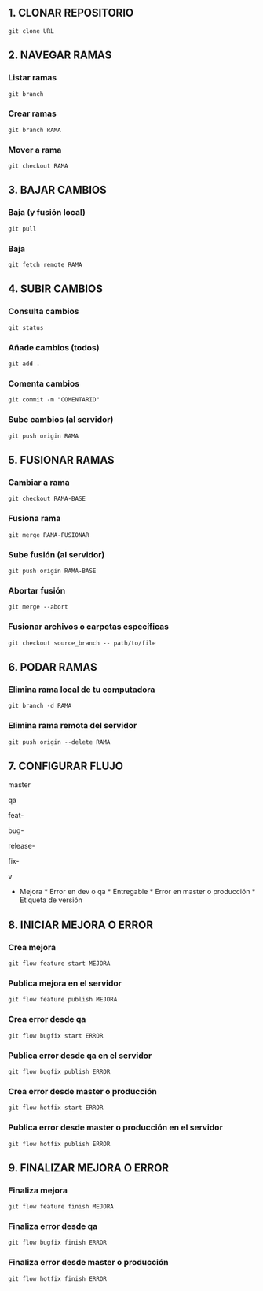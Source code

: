 ##  1. CLONAR REPOSITORIO

```
git clone URL
```

## 2. NAVEGAR RAMAS 

### Listar ramas
```
git branch
```

### Crear ramas
```
git branch RAMA
```

### Mover a rama
```
git checkout RAMA
```

## 3. BAJAR CAMBIOS

### Baja (y fusión local)
```
git pull
```

### Baja
```
git fetch remote RAMA
```

## 4. SUBIR CAMBIOS 

### Consulta cambios
```
git status
```

### Añade cambios (todos)
```
git add .
```

### Comenta cambios
```
git commit -m "COMENTARIO"
```

### Sube cambios (al servidor)

```
git push origin RAMA
```

## 5. FUSIONAR RAMAS

### Cambiar a rama
```
git checkout RAMA-BASE
```

### Fusiona rama
```
git merge RAMA-FUSIONAR
```

### Sube fusión (al servidor)
```
git push origin RAMA-BASE
```

### Abortar fusión
```
git merge --abort
```


### Fusionar archivos o carpetas específicas
```
git checkout source_branch -- path/to/file
```

## 6. PODAR RAMAS

### Elimina rama local de tu computadora
```
git branch -d RAMA
```

### Elimina rama remota del servidor
```
git push origin --delete RAMA
```

## 7. CONFIGURAR FLUJO

master

qa

feat-

bug-

release-

fix-

v

* Mejora * Error en dev o qa * Entregable * Error en master o producción * Etiqueta de versión

## 8. INICIAR MEJORA O ERROR

### Crea mejora
```
git flow feature start MEJORA
```

### Publica mejora en el servidor
```
git flow feature publish MEJORA
```

### Crea error desde qa
```
git flow bugfix start ERROR
```

### Publica error desde qa en el servidor
```
git flow bugfix publish ERROR
```

### Crea error desde master o producción
```
git flow hotfix start ERROR
```

### Publica error desde master o producción en el  servidor
```
git flow hotfix publish ERROR
```

## 9. FINALIZAR MEJORA O ERROR

### Finaliza mejora

```
git flow feature finish MEJORA
```

### Finaliza error desde qa
```
git flow bugfix finish ERROR
```

### Finaliza error desde master o producción
```
git flow hotfix finish ERROR
```
